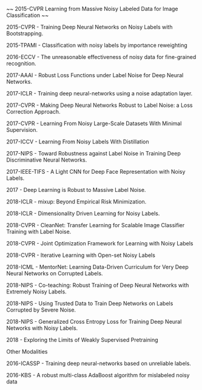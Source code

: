 ~~ 2015-CVPR Learning from Massive Noisy Labeled Data for Image Classification ~~

2015-CVPR - Training Deep Neural Networks on Noisy Labels with Bootstrapping.

2015-TPAMI - Classification with noisy labels by importance reweighting

2016-ECCV - The unreasonable effectiveness of noisy data for fine-grained recognition.

2017-AAAI - Robust Loss Functions under Label Noise for Deep Neural Networks.

2017-ICLR - Training deep neural-networks using a noise adaptation layer.

2017-CVPR - Making Deep Neural Networks Robust to Label Noise: a Loss Correction Approach.

2017-CVPR - Learning From Noisy Large-Scale Datasets With Minimal Supervision.

2017-ICCV - Learning From Noisy Labels With Distillation

2017-NIPS - Toward Robustness against Label Noise in Training Deep Discriminative Neural Networks.

2017-IEEE-TIFS - A Light CNN for Deep Face Representation with Noisy Labels.

2017 - Deep Learning is Robust to Massive Label Noise.

2018-ICLR - mixup: Beyond Empirical Risk Minimization.

2018-ICLR - Dimensionality Driven Learning for Noisy Labels.

2018-CVPR - CleanNet: Transfer Learning for Scalable Image Classifier Training with Label Noise.

2018-CVPR - Joint Optimization Framework for Learning with Noisy Labels

2018-CVPR - Iterative Learning with Open-set Noisy Labels

2018-ICML - MentorNet: Learning Data-Driven Curriculum for Very Deep Neural Networks on Corrupted Labels.

2018-NIPS - Co-teaching: Robust Training of Deep Neural Networks with Extremely Noisy Labels.

2018-NIPS - Using Trusted Data to Train Deep Networks on Labels Corrupted by Severe Noise.

2018-NIPS - Generalized Cross Entropy Loss for Training Deep Neural Networks with Noisy Labels.

2018 - Exploring the Limits of Weakly Supervised Pretraining

Other Modalities

2016-ICASSP - Training deep neural-networks based on unreliable labels.

2016-KBS - A robust multi-class AdaBoost algorithm for mislabeled noisy data

